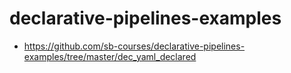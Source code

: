 # declarative-pipelines-examples

* https://github.com/sb-courses/declarative-pipelines-examples/tree/master/dec_yaml_declared
